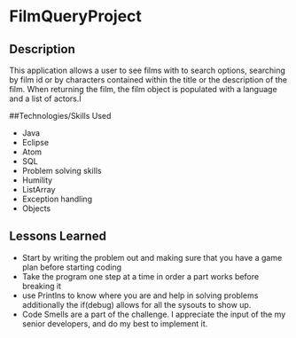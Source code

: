 # FilmQueryProject


## Description

This application allows a user to see films with to search options, searching by film id or by characters contained within the title or the description of the film. When returning the film, the film object is populated with a language and a list of actors.Í


##Technologies/Skills Used

* Java
* Eclipse
* Atom
* SQL
* Problem solving skills
* Humility
* ListArray
* Exception handling
* Objects


## Lessons Learned

* Start by writing the problem out and making sure that you have a game plan before starting coding
* Take the program one step at a time in order a part works before breaking it
* use Printlns to know where you are and help in solving problems additionally the if(debug) allows for all the sysouts to show up.
* Code Smells are a part of the challenge. I appreciate the input of the my senior developers, and do my best to implement it.